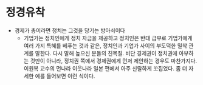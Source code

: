 # 정경유착
* 경제가 총이라면 정치는 그것을 당기는 방아쇠이다
	* 기업가는 정치인에게 정치 자금을 제공하고 정치인은 반대 급부로 기업가에게 여러 가지 특혜를 베푸는 것과 같은, 정치인과 기업가 사이의 부도덕한 밀착 관계를 말한다. 다시 말해 높으신 분들의 친목질. 비단 경제권이 정치권에 아부하는 것만이 아니라, 정치권 쪽에서 경제권에게 먼저 제안하는 경우도 마찬가지다. 이원복 교수의 먼나라 이웃나라 일본 편에서 아주 신랄하게 꼬집었다. 좀 더 자세한 예를 들어보면 이런 식이다.